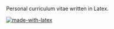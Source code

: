 Personal curriculum vitae written in Latex.

[![made-with-latex](https://img.shields.io/badge/Made%20with-LaTeX-1f425f.svg)](https://www.latex-project.org/) 
